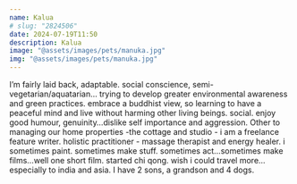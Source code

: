 ```yaml
---
name: Kalua
# slug: "2824506"
date: 2024-07-19T11:50
description: Kalua
image: "@assets/images/pets/manuka.jpg"
img: "@assets/images/pets/manuka.jpg"
---
```

I’m fairly laid back, adaptable. social conscience, semi-vegetarian/aquatarian… trying to develop greater environmental awareness and green practices. embrace a buddhist view, so learning to have a peaceful mind and live without harming other living beings. social. enjoy good humour, genuinity…dislike self importance and aggression. Other to managing our home properties -the cottage and studio - i am a freelance feature writer. holistic practitioner - massage therapist and energy healer. i sometimes paint. sometimes make stuff. sometimes act…sometimes make films…well one short film. started chi qong. wish i could travel more…especially to india and asia. I have 2 sons, a grandson and 4 dogs.